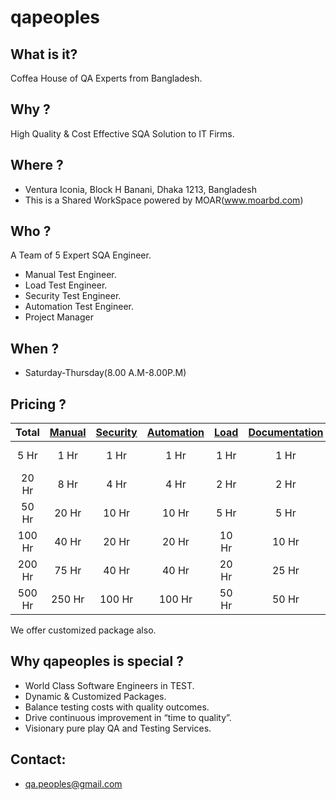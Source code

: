 # qapeoples

## What is it?

Coffea House of QA Experts from Bangladesh.

## Why ?

High Quality & Cost Effective SQA Solution to IT Firms.

## Where ?

* Ventura Iconia, Block H Banani, Dhaka 1213, Bangladesh
* This is a Shared WorkSpace powered by MOAR(www.moarbd.com)

## Who ?

A Team of 5 Expert SQA Engineer.
* Manual Test Engineer.
* Load Test Engineer.
* Security Test Engineer.
* Automation Test Engineer.
* Project Manager

## When ?
* Saturday-Thursday(8.00 A.M-8.00P.M)

## Pricing ?

| Total| [Manual](https://github.com/qapeoples/me/blob/master/ManualTesting.md) | [Security](https://github.com/qapeoples/me/blob/master/SecurityTesting.md) | [Automation](https://github.com/qapeoples/me/blob/master/AutomatedTesting.md) | [Load](https://github.com/qapeoples/me/blob/master/LoadTesting.md) | [Documentation](https://github.com/qapeoples/me/blob/master/TestDocumentation.md) | Pricing |
|  :---:  |  :---:   |  :---:   |  :---:   |  :---:   |  :---:   |  :---:  |
| 5 Hr | 1 Hr | 1 Hr  | 1 Hr | 1 Hr | 1 Hr | Free (1st 10 Only) |
| 20 Hr | 8 Hr | 4 Hr  | 4 Hr | 2 Hr | 2 Hr | 400 BDT/Hour |
| 50 Hr | 20 Hr | 10 Hr  | 10 Hr | 5 Hr | 5 Hr | 350 BDT/Hour |
| 100 Hr | 40 Hr | 20 Hr  | 20 Hr | 10 Hr | 10 Hr | 300 BDT/Hour |
| 200 Hr | 75 Hr | 40 Hr  | 40 Hr | 20 Hr | 25 Hr | 250 BDT/Hour |
| 500 Hr | 250 Hr | 100 Hr  | 100 Hr | 50 Hr | 50 Hr | 200 BDT/Hour |

We offer customized package also.

## Why qapeoples is special ?

* World Class Software Engineers in TEST.
* Dynamic & Customized Packages.
* Balance testing costs with quality outcomes.
* Drive continuous improvement in “time to quality”.
* Visionary pure play QA and Testing Services.

## Contact:

* qa.peoples@gmail.com
 
